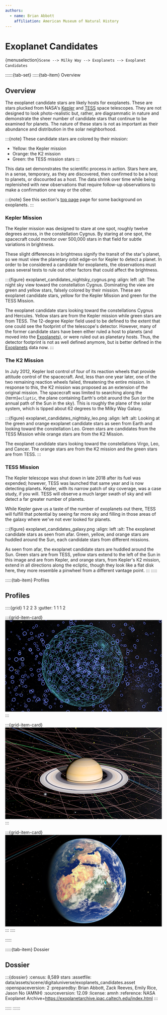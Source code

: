 ```yaml
---
authors:
  - name: Brian Abbott
    affiliation: American Museum of Natural History
---
```



# Exoplanet Candidates

{menuselection}`Scene --> Milky Way --> Exoplanets --> Exoplanet Candidates`


::::::{tab-set}
:::::{tab-item} Overview

## Overview

The exoplanet candidate stars are likely hosts for exoplanets. These are stars plucked from NASA's [Kepler](https://en.wikipedia.org/wiki/Kepler_space_telescope) and [TESS](https://en.wikipedia.org/wiki/Transiting_Exoplanet_Survey_Satellite) space telescopes. They are not designed to look photo-realistic but, rather, are diagrammatic in nature and demonstrate the sheer number of candidate stars that continue to be examined for planets. The nature of these stars is not as important as their abundance and distribution in the solar neighborhood.


:::{note}
These candidate stars are colored by their mission:
- Yellow: the Kepler mission
- Orange: the K2 mission
- Green: the TESS mission stars
:::

This data set demonstrates the scientific process in action. Stars here are, in a sense, temporary, as they are discovered, then confirmed to be a host to planets, or discounted as a host. The data shrink over time while being replenished with new observations that require follow-up observations to make a confirmation one way or the other.


:::{note}
See this section's [top page](../index) page for some background on exoplanets.
:::



### Kepler Mission

The Kepler mission was designed to stare at one spot, roughly twelve degrees across, in the constellation Cygnus. By staring at one spot, the spacecraft could monitor over 500,000 stars in that field for subtle variations in brightness.

These slight differences in brightness signify the transit of the star's planet, so we must view the planetary orbit edge-on for Kepler to detect a planet. In order to be considered a candidate for exoplanets, the observations must pass several tests to rule out other factors that could affect the brightness.


:::{figure} exoplanet_candidates_nightsky_cygnus.png
:align: left
:alt: The night sky view toward the constellation Cygnus. Dominating the view are green and yellow stars, falsely colored by their mission. These are exoplanet candidate stars, yellow for the Kepler Mission and green for the TESS Mission.

The exoplanet candidate stars looking toward the constellations Cygnus and Hercules. Yellow stars are from the Kepler mission while green stars are from TESS. The 12-degree Kepler field used to be defined to the extent that one could see the footprint of the telescope's detector. However, many of the former candidate stars have been either ruled a host to planets (and moved into the [Exoplanets](../exoplanet-systems/index)), or were ruled out as planetary hosts. Thus, the detector footprint is not as well defined anymore, but is better defined in the [Exoplanets](../exoplanet-systems/index) data now.
:::


### The K2 Mission

In July 2012, Kepler lost control of four of its reaction wheels that provide attitude control of the spacecraft. And, less than one year later, one of the two remaining reaction wheels failed, threatening the entire mission. In response to this, the K2 mission was proposed as an extension of the original mission. The spacecraft was limited to searching along the {term}`ecliptic`, the plane containing Earth's orbit around the Sun (or the annual path of the Sun in the sky). This is roughly the plane of the solar system, which is tipped about 62 degrees to the Milky Way Galaxy.


:::{figure} exoplanet_candidates_nightsky_leo.png
:align: left
:alt: Looking at the green and orange exoplanet candidate stars as seen from Earth and looking toward the constellation Leo. Green stars are candidates from the TESS Mission while orange stars are from the K2 Mission.

The exoplanet candidate stars looking toward the constellations Virgo, Leo, and Cancer. The orange stars are from the K2 mission and the green stars are from TESS.
:::



### TESS Mission

The Kepler telescope was shut down in late 2018 after its fuel was expended; however, TESS was launched that same year and is now detecting planets. Kepler, with its narrow patch of sky coverage, was a case study, if you will. TESS will observe a much larger swath of sky and will detect a far greater number of planets.

While Kepler gave us a taste of the number of exoplanets out there, TESS will fulfill that potential by seeing far more sky and filling in those areas of the galaxy where we've not ever looked for planets.



:::{figure} exoplanet_candidates_galaxy.png
:align: left
:alt: The exoplanet candidate stars as seen from afar. Green, yellow, and orange stars are huddled around the Sun, each candidate stars from different missions.

As seen from afar, the exoplanet candidate stars are huddled around the Sun. Green stars are from TESS, yellow stars extend to the left of the Sun in this image and are from Kepler, and orange stars, from Kepler's K2 mission, extend in all directions along the ecliptic, though they look like a flat disk here, they more resemble a pinwheel from a different vantage point.
:::
:::::


:::::{tab-item} Profiles

## Profiles

::::{grid} 1 2 2 3
:gutter: 1 1 1 2

:::{grid-item-card} [](/profiles/default/index)
[![default profile](/profiles/default/profile_default_icon.png)](/profiles/default/index)
:::


:::{grid-item-card} [](/profiles/default-full/index)
[![default-full profile](/profiles/default-full/profile_default_full_icon.png)](/profiles/default-full/index)
:::


:::{grid-item-card} [](/profiles/offline/index)
[![offline profile](/profiles/offline/profile_offline_icon.png)](/profiles/offline/index)
:::
::::

:::::


:::::{tab-item} Dossier

## Dossier

:::{dossier}
:census: 8,589 stars
:assetfile: data/assets/scene/digitaluniverse/exoplanets_candidates.asset
:openspaceversion: 2
:preparedby: Brian Abbott, Zack Reeves, Emily Rice, Jason No (AMNH)
:sourceversion: 12.09
:license: amnh
:reference: NASA Exoplanet Archive=https://exoplanetarchive.ipac.caltech.edu/index.html
:::

:::::
::::::
